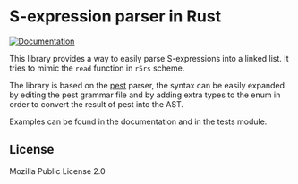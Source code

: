 S-expression parser in Rust
=================================

[![Documentation](https://docs.rs/sparser/badge.svg)](https://docs.rs/sparser)

This library provides a way to easily parse S-expressions into a linked list. 
It tries to mimic the `read` function in `r5rs` scheme.

The library is based on the [pest](https://github.com/pest-parser/pest) parser, the syntax can be easily expanded by editing the pest grammar file and by adding extra types to the enum in order to convert the result of pest into the AST.

Examples can be found in the documentation and in the tests module.

## License
Mozilla Public License 2.0

